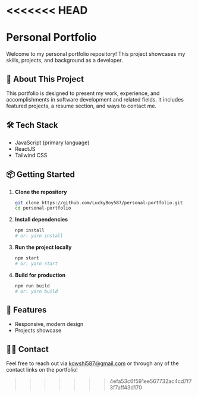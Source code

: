 <<<<<<< HEAD
=======
# Personal Portfolio

Welcome to my personal portfolio repository! This project showcases my skills, projects, and background as a developer.

## 🚀 About This Project

This portfolio is designed to present my work, experience, and accomplishments in software development and related fields. It includes featured projects, a resume section, and ways to contact me.

## 🛠️ Tech Stack

- JavaScript (primary language)
- ReactJS
- Tailwind CSS

## 📦 Getting Started

1. **Clone the repository**
   ```bash
   git clone https://github.com/LuckyBoy587/personal-portfolio.git
   cd personal-portfolio
   ```

2. **Install dependencies**
   ```bash
   npm install
   # or: yarn install
   ```

3. **Run the project locally**
   ```bash
   npm start
   # or: yarn start
   ```

4. **Build for production**
   ```bash
   npm run build
   # or: yarn build
   ```

## 🌟 Features

- Responsive, modern design
- Projects showcase

## 🙋‍♂️ Contact

Feel free to reach out via kowshi587@gmail.com or through any of the contact links on the portfolio!
>>>>>>> 4efa53c6f591ee567732ac4cd7f73f7aff43d170
